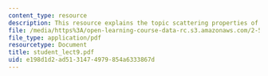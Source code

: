 ```yaml
---
content_type: resource
description: This resource explains the topic scattering properties of particulates.
file: /media/https%3A/open-learning-course-data-rc.s3.amazonaws.com/2-58j-radiative-transfer-spring-2006/e198d1d2ad5131474979854a6333867d_student_lect9.pdf
file_type: application/pdf
resourcetype: Document
title: student_lect9.pdf
uid: e198d1d2-ad51-3147-4979-854a6333867d
---
```

